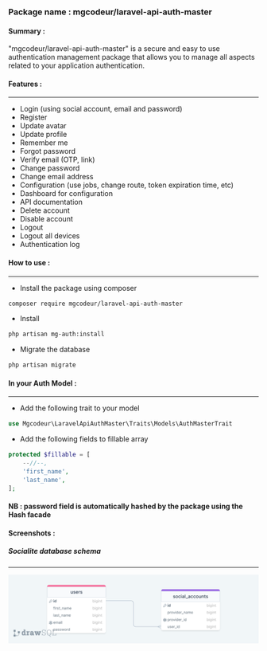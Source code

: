 ### Package name : mgcodeur/laravel-api-auth-master

#### Summary :
"mgcodeur/laravel-api-auth-master" is a secure and easy to use authentication management package that allows you to manage all aspects related to your application authentication.

#### Features :
-----------------

- Login (using social account, email and password)
- Register
- Update avatar
- Update profile
- Remember me
- Forgot password
- Verify email (OTP, link)
- Change password
- Change email address
- Configuration (use jobs, change route, token expiration time, etc)
- Dashboard for configuration
- API documentation
- Delete account
- Disable account
- Logout
- Logout all devices
- Authentication log


#### How to use :
-----------------
- Install the package using composer

```bash
composer require mgcodeur/laravel-api-auth-master
```

- Install 

```bash
php artisan mg-auth:install
```

- Migrate the database

```bash
php artisan migrate
```

#### In your Auth Model :
-----------------
- Add the following trait to your model

```php
use Mgcodeur\LaravelApiAuthMaster\Traits\Models\AuthMasterTrait
```

- Add the following fields to fillable array

```php
protected $fillable = [
    --//--,
    'first_name',
    'last_name',
];
```

#### NB : password field is automatically hashed by the package using the Hash facade

#### Screenshots :

##### Socialite database schema
-----------------

![Socialite database schema](./src/docs/schemas/socialite.png)
